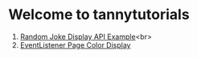 # Welcome to tannytutorials

1) [Random Joke Display API Example](https://tanmoy1999.github.io/tannytutorials/index1.html)<br\>
2) [EventListener Page Color Display](https://tanmoy1999.github.io/tannytutorials/eventListener.html)
